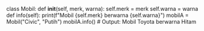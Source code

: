 class Mobil:
    def __init__(self, merk, warna):
        self.merk = merk
        self.warna = warna
    def info(self):
        print(f"Mobil {self.merk} berwarna {self.warna}")
mobilA = Mobil("Civic", "Putih")
mobilA.info() # Output: Mobil Toyota berwarna Hitam
